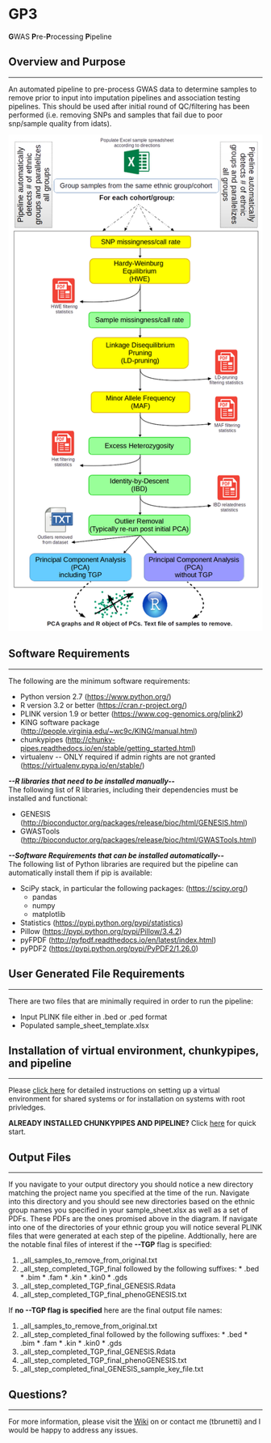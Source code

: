 # GP3
**G**WAS **P**re-**P**rocessing **P**ipeline

## Overview and Purpose
------------------------
An automated pipeline to pre-process GWAS data to determine samples to remove prior to input into imputation pipelines and association testing pipelines.  This should be used after initial round of QC/filtering has been performed (i.e. removing SNPs and samples that fail due to poor snp/sample quality from idats).

<p align="center">
<img src="https://github.com/tbrunetti/GP3/blob/master/images/GP3_pipeline_workflow.png" />
</p>

## Software Requirements
------------------------
The following are the minimum software requirements:
* Python version 2.7 (https://www.python.org/)
* R version 3.2 or better (https://cran.r-project.org/)
* PLINK version 1.9 or better (https://www.cog-genomics.org/plink2)
* KING software package (http://people.virginia.edu/~wc9c/KING/manual.html)
* chunkypipes (http://chunky-pipes.readthedocs.io/en/stable/getting_started.html)
* virtualenv -- ONLY required if admin rights are not granted (https://virtualenv.pypa.io/en/stable/) 


__*--R libraries that need to be installed manually--*__  
The following list of R libraries, including their dependencies must be installed and functional:  
  * GENESIS (http://bioconductor.org/packages/release/bioc/html/GENESIS.html)
  * GWASTools (http://bioconductor.org/packages/release/bioc/html/GWASTools.html)


__*--Software Requirements that can be installed automatically--*__  
The following list of Python libraries are required but the pipeline can automatically install them if pip is available:
  * SciPy stack, in particular the following packages: (https://scipy.org/)
    * pandas
    * numpy
    * matplotlib
  * Statistics (https://pypi.python.org/pypi/statistics)
  * Pillow (https://pypi.python.org/pypi/Pillow/3.4.2)
  * pyFPDF (http://pyfpdf.readthedocs.io/en/latest/index.html)
  * pyPDF2 (https://pypi.python.org/pypi/PyPDF2/1.26.0)


## User Generated File Requirements
-----------------------------------
There are two files that are minimally required in order to run the pipeline:
* Input PLINK file either in .bed or .ped format
* Populated sample_sheet_template.xlsx  



## Installation of virtual environment, chunkypipes, and pipeline
------------------------------------------------------------------
Please [click here](https://github.com/tbrunetti/GP3/blob/master/Installation_Instructions.md) for detailed instructions on setting up a virtual environment for shared systems or for installation on systems with root privledges.


__ALREADY INSTALLED CHUNKYPIPES AND PIPELINE?__  Click [here](https://github.com/tbrunetti/GP3/blob/master/Quick_Start_FAQs.md) for quick start.



## Output Files
---------------
If you navigate to your output directory you should notice a new directory matching the project name you specified at the time of the run.  Navigate into this directory and you should see new directories based on the ethnic group names you specified in your sample_sheet.xlsx as well as a set of PDFs.  These PDFs are the ones promised above in the diagram. If navigate into one of the directories of your ethnic group you will notice several PLINK files that were generated at each step of the pipeline.  Addtionally, here are the notable final files of interest if the __--TGP__ flag is specified:  
  1. <ethnic group name>_all_samples_to_remove_from_original.txt
  2. <ethnic group name>_all_step_completed_TGP_final followed by the following suffixes:
    * .bed
    * .bim
    * .fam
    * .kin
    * .kin0
    * .gds
  3. <ethnic group name>_all_step_completed_TGP_final_GENESIS.Rdata
  4. <ethnic group name>_all_step_completed_TGP_final_phenoGENESIS.txt  

If __no --TGP flag is specified__ here are the final output file names:  
  1. <ethnic group name>_all_samples_to_remove_from_original.txt
  2. <ethnic group name>_all_step_completed_final followed by the following suffixes:
    * .bed
    * .bim
    * .fam
    * .kin
    * .kin0
    * .gds
  3. <ethnic group name>_all_step_completed_TGP_final_GENESIS.Rdata
  4. <ethnic group name>_all_step_completed_TGP_final_phenoGENESIS.txt
  5. <ethnic group name>_all_step_completed_final_GENESIS_sample_key_file.txt  


## Questions?
-------------
For more information, please visit the [Wiki](https://github.com/tbrunetti/GP3/wiki) on or contact me (tbrunetti) and I would be happy to address any issues. 





